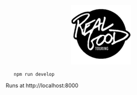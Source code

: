 <p align="center">
  <img src="https://github.com/david-mccullough/realgoodtouring/blob/main/src/images/favicon.png?raw=true" />
</p>

 ```    
    npm run develop
 ```
 
 Runs at http://localhost:8000
